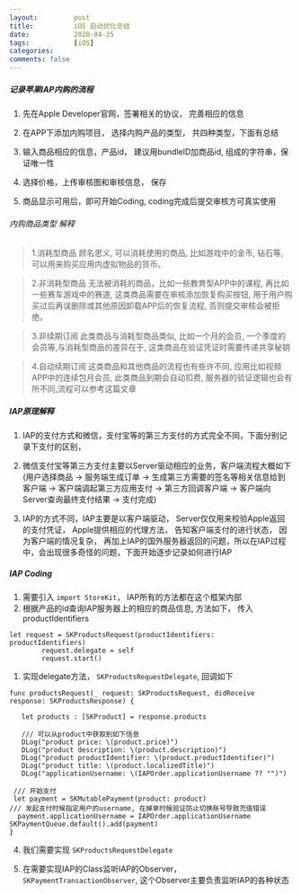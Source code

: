 ```yaml
---
layout:         post
title:          iOS 启动优化总结
date:           2020-04-25
tags:           [iOS]
categories:
comments: false
---
```


##### 记录苹果IAP内购的流程

1. 先在Apple Developer官网，签署相关的协议， 完善相应的信息

2. 在APP下添加内购项目， 选择内购产品的类型， 共四种类型，下面有总结

3. 输入商品相应的信息，产品id， 建议用bundleID加商品id, 组成的字符串，保证唯一性

4. 选择价格，上传审核图和审核信息， 保存

5. 商品显示可用后，即可开始Coding, coding完成后提交审核方可真实使用

###### 内购商品类型 解释
> 1.消耗型商品
> 顾名思义, 可以消耗使用的商品, 比如游戏中的金币, 钻石等, 可以用来购买应用内虚拟物品的货币。

> 2.非消耗型商品
> 无法被消耗的商品，比如一些教育型APP中的课程, 再比如一些赛车游戏中的赛道, 这类商品需要在审核添加恢复购买按钮, 用于用户购买过后再误删除或其他原因卸载APP后的恢复流程, 否则提交审核会被拒绝。

>3.非续期订阅
>此类商品与消耗型商品类似, 比如一个月的会员, 一个季度的会员等,与消耗型商品的差异在于, 这类商品在验证凭证时需要传递共享秘钥

>4.自动续期订阅
>这类商品和其他商品的流程也有些许不同, 应用比如视频APP中的连续包月会员, 此类商品到期会自动扣费, 服务器的验证逻辑也会有所不同,流程可以参考这篇文章

##### IAP原理解释
1. IAP的支付方式和微信，支付宝等的第三方支付的方式完全不同，下面分别记录下支付的区别， 

2. 微信支付宝等第三方支付主要以Server驱动相应的业务，客户端流程大概如下 (用户选择商品 -> 服务端生成订单 -> 生成第三方需要的签名等相关信息给到客户端 -> 客户端调起第三方应用支付 -> 第三方回调客户端 -> 客户端向Server查询最终支付结果 -> 支付完成)

3. IAP的方式不同，IAP主要是以客户端驱动， Server仅仅用来校验Apple返回的支付凭证， Apple提供相应的代理方法， 告知客户端支付的进行状态， 因为客户端的情况复杂， 再加上IAP的国外服务器返回的问题，所以在IAP过程中，会出现很多奇怪的问题，下面开始逐步记录如何进行IAP

##### IAP Coding
1. 需要引入 `import StoreKit`， IAP所有的方法都在这个框架内部
2. 根据产品的id查询IAP服务器上的相应的商品信息, 方法如下， 传入productIdentifiers
```
let request = SKProductsRequest(productIdentifiers: productIdentifiers)
        request.delegate = self
        request.start()
```

1. 实现delegate方法，  `SKProductsRequestDelegate`, 回调如下

```
func productsRequest(_ request: SKProductsRequest, didReceive response: SKProductsResponse) {

   let products : [SKProduct] = response.products
   
   /// 可以从product中获取到如下信息
   DLog("product price: \(product.price)")
   DLog("product description: \(product.description)")
   DLog("product productIdentifier: \(product.productIdentifier)")
   DLog("product title: \(product.localizedTitle)")
   DLog("applicationUsername: \(IAPOrder.applicationUsername ?? "")")
   
 /// 开始支付
 let payment = SKMutablePayment(product: product)
/// 发起支付时候指定用户的username, 在掉单时候验证防止切换账号导致充值错误
  payment.applicationUsername = IAPOrder.applicationUsername
SKPaymentQueue.default().add(payment)
}
```

4. 我们需要实现 `SKProductsRequestDelegate`

5. 在需要实现IAP的Class监听IAP的Observer， `SKPaymentTransactionObserver`, 这个Observer主要负责监听IAP的各种状态












